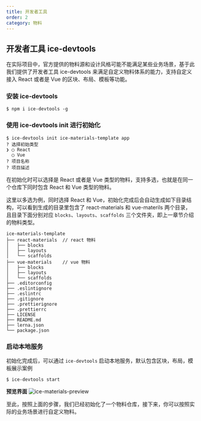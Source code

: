 ```yaml
---
title: 开发者工具
order: 2
category: 物料
---
```


## 开发者工具 ice-devtools

在实际项目中，官方提供的物料源和设计风格可能不能满足某些业务场景，基于此我们提供了开发者工具 ice-devtools 来满足自定义物料体系的能力，支持自定义接入 React 或者是 Vue 的区块、布局、模板等功能。

### 安装 ice-devtools

```
$ npm i ice-devtools -g
```

### 使用 ice-devtools init 进行初始化

```
$ ice-devtools init ice-materials-template app
? 选择初始类型
❯ ◯ React
  ◯ Vue
? 项目名称
? 项目描述
```

在初始化时可以选择是 React 或者是 Vue 类型的物料，支持多选，也就是在同一个仓库下同时包含 React 和 Vue 类型的物料。

这里以多选为例，同时选择 React 和 Vue，初始化完成后会自动生成如下目录结构，可以看到生成的目录里包含了 react-materials 和 vue-materils 两个目录， 且目录下面分别对应 `blocks`、`layouts`、`scaffolds` 三个文件夹，即上一章节介绍的物料类型。

```
ice-materials-template
├── react-materials  // react 物料
│   ├── blocks
│   ├── layouts
│   └── scaffolds
├── vue-materials    // vue 物料
│   ├── blocks
│   ├── layouts
│   └── scaffolds
├── .editorconfig
├── .eslintignore
├── .eslintrc
├── .gitignore
├── .prettierignore
├── .prettierrc
├── LICENSE
├── README.md
├── lerna.json
└── package.json
```

### 启动本地服务

初始化完成后，可以通过 `ice-devtools` 启动本地服务，默认包含区块，布局，模板展示案例

```
$ ice-devtools start
```

**预览界面**
![ice-materials-preview](https://img.alicdn.com/tfs/TB1PHibhCCWBuNjy0FhXXb6EVXa-2848-1452.png)

至此，按照上面的步骤，我们已经初始化了一个物料仓库，接下来，你可以按照实际的业务场景进行自定义物料。
